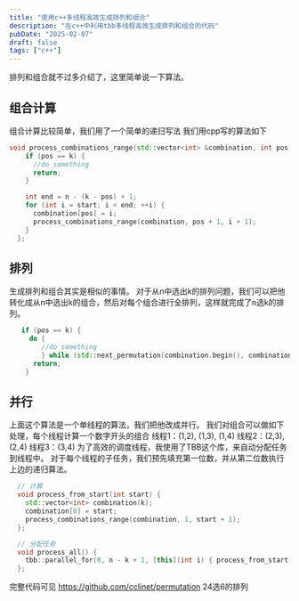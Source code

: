 ```yaml
---
title: "使用c++多线程高效生成排列和组合"
description: "在c++中利用tbb多线程高效生成排列和组合的代码"
pubDate: "2025-02-07"
draft: false
tags: ["c++"]
---
```


排列和组合就不过多介绍了，这里简单说一下算法。

## 组合计算

组合计算比较简单，我们用了一个简单的递归写法
我们用cpp写的算法如下

```cpp
void process_combinations_range(std::vector<int> &combination, int pos, int start) {
    if (pos == k) {
      //do something
      return;
    }

    int end = n - (k - pos) + 1;
    for (int i = start; i < end; ++i) {
      combination[pos] = i;
      process_combinations_range(combination, pos + 1, i + 1);
    }
  };
```

## 排列

生成排列和组合其实是相似的事情。
对于从n中选出k的排列问题，我们可以把他转化成从n中选出k的组合，然后对每个组合进行全排列，这样就完成了n选k的排列。

```cpp
   if (pos == k) {
     do {
        //do something
        } while (std::next_permutation(combination.begin(), combination.end()));
      return;
    }
```

## 并行

上面这个算法是一个单线程的算法，我们把他改成并行。
我们对组合可以做如下处理，每个线程计算一个数字开头的组合
线程1：(1,2), (1,3), (1,4)
线程2：(2,3), (2,4)
线程3：(3,4)
为了高效的调度线程，我使用了TBB这个库，来自动分配任务到线程中。
对于每个线程的子任务，我们预先填充第一位数，并从第二位数执行上边的递归算法。

```cpp
  // 计算
  void process_from_start(int start) {
    std::vector<int> combination(k);
    combination[0] = start;
    process_combinations_range(combination, 1, start + 1);
  };

  // 分配任务
  void process_all() {
    tbb::parallel_for(0, n - k + 1, [this](int i) { process_from_start(i); });
  };
```

完整代码可见 https://github.com/cclinet/permutation
24选6的排列
